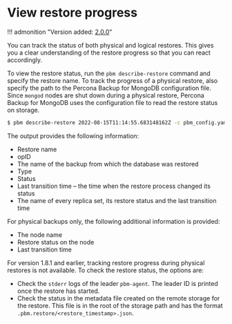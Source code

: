# View restore progress

!!! admonition "Version added: [2.0.0](../release-notes/2.0.0.md)"

You can track the status of both physical and logical restores. This gives you a clear understanding of the restore progress so that you can react accordingly. 

To view the restore status, run the `pbm describe-restore` command and specify the restore name. To track the progress of a physical restore, also specify the path to the Percona Backup for MongoDB configuration file. Since `mongod` nodes are shut down during a physical restore, Percona Backup for MongoDB uses the configuration file to read the restore status on storage.

```{.bash data-prompt="$"}
$ pbm describe-restore 2022-08-15T11:14:55.683148162Z -c pbm_config.yaml
```

The output provides the following information:

* Restore name
* opID
* The name of the backup from which the database was restored
* Type
* Status
* Last transition time – the time when the restore process changed its status
* The name of every replica set, its restore status and the last transition time

For physical backups only, the following additional information is provided:

- The node name
- Restore status on the node
- Last transition time

For version 1.8.1 and earlier, tracking restore progress during physical restores is not available. To check the restore status, the options are:

- Check the `stderr` logs of the leader `pbm-agent`. The leader ID is printed once the restore has started.
- Check the status in the metadata file created on the remote storage for the restore. This file is in the root of the storage path and has the format `.pbm.restore/<restore_timestamp>.json`.